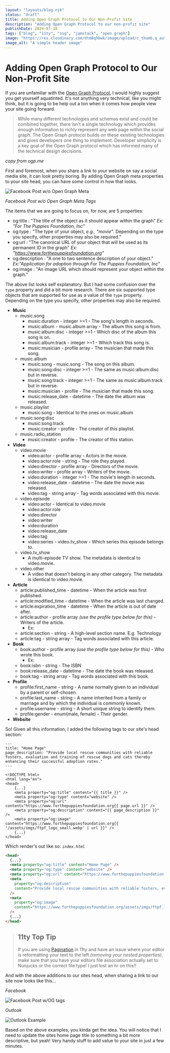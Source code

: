 ```yaml
---
layout: "layouts/blog.njk"
status: "draft"
title: Adding Open Graph Protocol to Our Non-Profit Site
description: "Adding Open Graph Protocol to our non-profit site"
publishDate: 2024-07-18
tags: ["blog", "11ty", "ssg", "jamstack", "open graph"]
image: "https://res.cloudinary.com/dtm8qhbwk/image/upload/c_thumb,q_auto,g_face,f_auto,w_200/v1720813596/blog/stock/nasa--hI5dX2ObAs-unsplash_vk2jwn.webp"
image_alt: "A simple header image"
---
```


# Adding Open Graph Protocol to Our Non-Profit Site

If you are unfamiliar with the [Open Graph Protocol](https://ogp.me/), I would highly suggest you get yourself aquatinted. It's not anything very technical, like you might think, but it is going to be help out a ton when it comes how people view your site going forward.

> While many different technologies and schemas exist and could be combined together, there isn't a single technology which provides enough information to richly represent any web page within the social graph. The Open Graph protocol builds on these existing technologies and gives developers one thing to implement. Developer simplicity is a key goal of the Open Graph protocol which has informed many of the technical design decisions.

_copy from ogp.me_

First and foremost, when you share a link to your website on say a social media site, it can look pretty boring. By adding Open Graph meta properties to your site head, you can have _some_ control in how that looks.

![Facebook Post w/o Open Graph Meta](https://res.cloudinary.com/dtm8qhbwk/image/upload/q_auto,g_face,f_auto/v1721184392/blog/facebook_post_examply_yddivj.webp)

_Facebook Post w/o Open Graph Meta Tags_

The items that we are going to focus on, for now, are 5 properties:

- og:title : "The title of the object as it should appear within the graph" _Ex: "For The Puppies Foundation, Inc"_
- og:type : "The type of your object, _e.g., \"movie\"_. Depending on the type you specify, other properties may also be required."
- og:url : "The canonical URL of your object that will be used as its permanent ID in the graph" _Ex: "https://www.forthepuppiesfoundation.org"_
- og:description : "A one to two sentence description of your object." _Ex:"Application for adoption through For The Puppies Foundation, Inc"_
- og:image : "An image URL which should represent your object within the graph."

The above list looks self explanatory. But I had some confusion over the `type` property and did a bit more research. There are six supported type objects that are supported for use as a value of the `type` property. Depending on the type you specify, other properties may also be required.

- **Music**
  - music.song
    - music:duration - integer >=1 - The song's length in seconds.
    - music:album - music.album array - The album this song is from.
    - music:album:disc - integer >=1 - Which disc of the album this song is on.
    - music:album:track - integer >=1 - Which track this song is.
    - music:musician - profile array - The musician that made this song.
  - music.album
    - music:song - music.song - The song on this album.
    - music:song:disc - integer >=1 - The same as music:album:disc but in reverse.
    - music:song:track - integer >=1 - The same as music:album:track but in reverse.
    - music:musician - profile - The musician that made this song.
    - music:release_date - datetime - The date the album was released.
  - music.playlist
    - music:song - Identical to the ones on music.album
  - music:song:disc
    - music:song:track
    - music:creator - profile - The creator of this playlist.
  - music.radio_station
    - music:creator - profile - The creator of this station.
- **Video**
  - video.movie
    - video:actor - profile array - Actors in the movie.
    - video:actor:role - string - The role they played.
    - video:director - profile array - Directors of the movie.
    - video:writer - profile array - Writers of the movie.
    - video:duration - integer >=1 - The movie's length in seconds.
    - video:release_date - datetime - The date the movie was released.
    - video:tag - string array - Tag words associated with this movie.
  - video.episode
    - video:actor - Identical to video.movie
    - video:actor:role
    - video:director
    - video:writer
    - video:duration
    - video:release_date
    - video:tag
    - video:series - video.tv_show - Which series this episode belongs to.
  - video.tv_show
    - A multi-episode TV show. The metadata is identical to video.movie.
  - video.other
    - A video that doesn't belong in any other category. The metadata is identical to video.movie.
- **Article**
  - article:published_time - datetime - When the article was first published.
  - article:modified_time - datetime - When the article was last changed.
  - article:expiration_time - datetime - When the article is out of date after.
  - article:author - profile array _(use the profile type below for this)_ - Writers of the article.
    - Ex: <meta type="article" content="article:author:profile:first_name" content="Bobby Joe" />
  - article:section - string - A high-level section name. E.g. Technology
  - article:tag - string array - Tag words associated with this article.
- **Book**
  - book:author - profile array _(use the profile type below for this)_ - Who wrote this book.
    - Ex: <meta type="book" content="book:author:profile:first_name" content="Bobby Joe" />
  - book:isbn - string - The ISBN
  - book:release_date - datetime - The date the book was released.
  - book:tag - string array - Tag words associated with this book.
- **Profile**
  - profile:first_name - string - A name normally given to an individual by a parent or self-chosen.
  - profile:last_name - string - A name inherited from a family or marriage and by which the individual is commonly known.
  - profile:username - string - A short unique string to identify them.
  - profile:gender - enum(male, female) - Their gender.
- **Website**

So! Given all this information, I added the following tags to our site's head section:

```liquid
---
title: "Home Page"
page_description: "Provide local rescue communities with reliable fosters, evaluation and training of rescue dogs and cats thereby enhancing their successful adoption rates."
---

<!DOCTYPE html>
<html lang="en">
<head>
    {...}
    <meta property="og:title" content="{{ title }}" />
    <meta property="og:type" content="website" />
    <meta property="og:url" content="https://www.forthepuppiesfoundation.org{{ page.url }}" />
    <meta property="og:description" content="{{ page_description }}" />
    <meta property="og:image" content="https://www.forthepuppiesfoundation.org{{ '/assets/imgs/ftpf_logo_small.webp' | url }}" />
    {...}
</head>
```

Which render's out like so:
_`index.html`_

```html
<head>
  {...}
  <meta property="og:title" content="Home Page" />
  <meta property="og:type" content="website" />
  <meta property="og:url" content="https://www.forthepuppiesfoundation.org/" />
  <meta
    property="og:description"
    content="Provide local rescue communities with reliable fosters, evaluation and training of rescue dogs and cats thereby enhancing their successful adoption rates."
  />
  <meta
    property="og:image"
    content="https://www.forthepuppiesfoundation.org/assets/imgs/ftpf_logo_small.webp"
  />
  {...}
</head>
```

> ## 11ty Top Tip
>
> If you are using [Pagination](https://www.11ty.dev/docs/pagination/) in 11ty and have an issue where your editor is
> reformatting your text to the left _(removing your nested properties)_, make sure that you have your editors file
> association actually set to Nunjucks or the correct file type! I just lost an hr on this!!

And with the above additions to our sites head, when sharing a link to our site now looks like this...

_Facebook_

![Facebook Post w/OG tags](https://res.cloudinary.com/dtm8qhbwk/image/upload/q_auto,g_face,f_auto/v1721313137/blog/facebook_post_example_2_c0amjd.jpg)

_Outlook_

![Outlook Example](https://res.cloudinary.com/dtm8qhbwk/image/upload/q_auto,g_face,f_auto/v1721313391/blog/outlook_share_example_ty7lzh.jpg)

Based on the above examples, you kinda get the idea. You will notice that I need to update the sites home page title to something a bit more descriptive, but yeah! Very handy stuff to add value to your site in just a few minutes.
